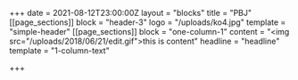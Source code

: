 +++
date = 2021-08-12T23:00:00Z
layout = "blocks"
title = "PBJ"
[[page_sections]]
block = "header-3"
logo = "/uploads/ko4.jpg"
template = "simple-header"
[[page_sections]]
block = "one-column-1"
content = "<img src=\"/uploads/2018/06/21/edit.gif\">this is content"
headline = "headline"
template = "1-column-text"

+++
